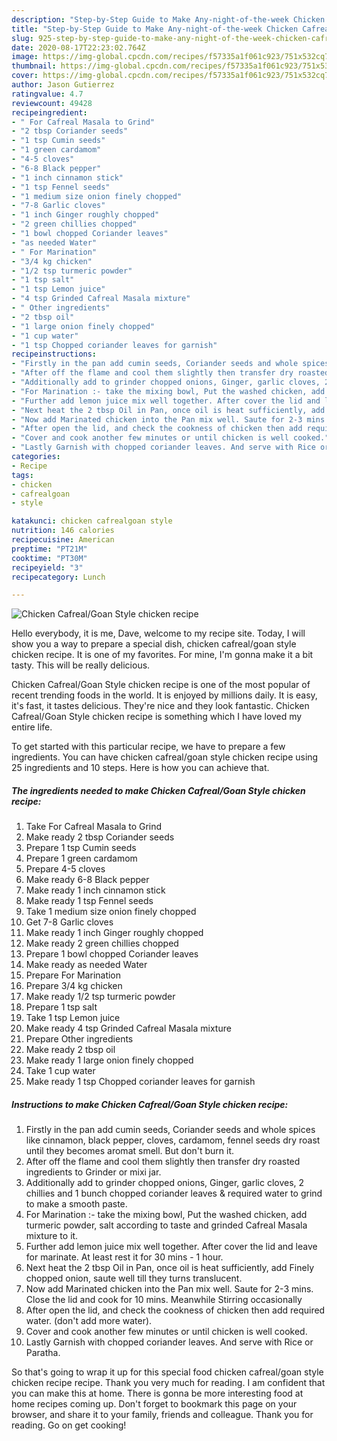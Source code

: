 ```yaml
---
description: "Step-by-Step Guide to Make Any-night-of-the-week Chicken Cafreal/Goan Style chicken recipe"
title: "Step-by-Step Guide to Make Any-night-of-the-week Chicken Cafreal/Goan Style chicken recipe"
slug: 925-step-by-step-guide-to-make-any-night-of-the-week-chicken-cafreal-goan-style-chicken-recipe
date: 2020-08-17T22:23:02.764Z
image: https://img-global.cpcdn.com/recipes/f57335a1f061c923/751x532cq70/chicken-cafrealgoan-style-chicken-recipe-recipe-main-photo.jpg
thumbnail: https://img-global.cpcdn.com/recipes/f57335a1f061c923/751x532cq70/chicken-cafrealgoan-style-chicken-recipe-recipe-main-photo.jpg
cover: https://img-global.cpcdn.com/recipes/f57335a1f061c923/751x532cq70/chicken-cafrealgoan-style-chicken-recipe-recipe-main-photo.jpg
author: Jason Gutierrez
ratingvalue: 4.7
reviewcount: 49428
recipeingredient:
- " For Cafreal Masala to Grind"
- "2 tbsp Coriander seeds"
- "1 tsp Cumin seeds"
- "1 green cardamom"
- "4-5 cloves"
- "6-8 Black pepper"
- "1 inch cinnamon stick"
- "1 tsp Fennel seeds"
- "1 medium size onion finely chopped"
- "7-8 Garlic cloves"
- "1 inch Ginger roughly chopped"
- "2 green chillies chopped"
- "1 bowl chopped Coriander leaves"
- "as needed Water"
- " For Marination"
- "3/4 kg chicken"
- "1/2 tsp turmeric powder"
- "1 tsp salt"
- "1 tsp Lemon juice"
- "4 tsp Grinded Cafreal Masala mixture"
- " Other ingredients"
- "2 tbsp oil"
- "1 large onion finely chopped"
- "1 cup water"
- "1 tsp Chopped coriander leaves for garnish"
recipeinstructions:
- "Firstly in the pan add cumin seeds, Coriander seeds and whole spices like cinnamon, black pepper, cloves, cardamom, fennel seeds dry roast until they becomes aromat smell. But don&#39;t burn it."
- "After off the flame and cool them slightly then transfer dry roasted ingredients to Grinder or mixi jar."
- "Additionally add to grinder chopped onions, Ginger, garlic cloves, 2 chillies and 1 bunch chopped coriander leaves &amp; required water to grind to make a smooth paste."
- "For Marination :- take the mixing bowl, Put the washed chicken, add turmeric powder, salt according to taste and grinded Cafreal Masala mixture to it."
- "Further add lemon juice mix well together. After cover the lid and leave for marinate. At least rest it for 30 mins - 1 hour."
- "Next heat the 2 tbsp Oil in Pan, once oil is heat sufficiently, add Finely chopped onion, saute well till they turns translucent."
- "Now add Marinated chicken into the Pan mix well. Saute for 2-3 mins. Close the lid and cook for 10 mins. Meanwhile Stirring occasionally"
- "After open the lid, and check the cookness of chicken then add required water. (don&#39;t add more water)."
- "Cover and cook another few minutes or until chicken is well cooked."
- "Lastly Garnish with chopped coriander leaves. And serve with Rice or Paratha."
categories:
- Recipe
tags:
- chicken
- cafrealgoan
- style

katakunci: chicken cafrealgoan style 
nutrition: 146 calories
recipecuisine: American
preptime: "PT21M"
cooktime: "PT30M"
recipeyield: "3"
recipecategory: Lunch

---
```



![Chicken Cafreal/Goan Style chicken recipe](https://img-global.cpcdn.com/recipes/f57335a1f061c923/751x532cq70/chicken-cafrealgoan-style-chicken-recipe-recipe-main-photo.jpg)

Hello everybody, it is me, Dave, welcome to my recipe site. Today, I will show you a way to prepare a special dish, chicken cafreal/goan style chicken recipe. It is one of my favorites. For mine, I'm gonna make it a bit tasty. This will be really delicious.



Chicken Cafreal/Goan Style chicken recipe is one of the most popular of recent trending foods in the world. It is enjoyed by millions daily. It is easy, it's fast, it tastes delicious. They're nice and they look fantastic. Chicken Cafreal/Goan Style chicken recipe is something which I have loved my entire life.


To get started with this particular recipe, we have to prepare a few ingredients. You can have chicken cafreal/goan style chicken recipe using 25 ingredients and 10 steps. Here is how you can achieve that.

<!--inarticleads1-->

##### The ingredients needed to make Chicken Cafreal/Goan Style chicken recipe:

1. Take  For Cafreal Masala to Grind
1. Make ready 2 tbsp Coriander seeds
1. Prepare 1 tsp Cumin seeds
1. Prepare 1 green cardamom
1. Prepare 4-5 cloves
1. Make ready 6-8 Black pepper
1. Make ready 1 inch cinnamon stick
1. Make ready 1 tsp Fennel seeds
1. Take 1 medium size onion finely chopped
1. Get 7-8 Garlic cloves
1. Make ready 1 inch Ginger roughly chopped
1. Make ready 2 green chillies chopped
1. Prepare 1 bowl chopped Coriander leaves
1. Make ready as needed Water
1. Prepare  For Marination
1. Prepare 3/4 kg chicken
1. Make ready 1/2 tsp turmeric powder
1. Prepare 1 tsp salt
1. Take 1 tsp Lemon juice
1. Make ready 4 tsp Grinded Cafreal Masala mixture
1. Prepare  Other ingredients
1. Make ready 2 tbsp oil
1. Make ready 1 large onion finely chopped
1. Take 1 cup water
1. Make ready 1 tsp Chopped coriander leaves for garnish




<!--inarticleads2-->

##### Instructions to make Chicken Cafreal/Goan Style chicken recipe:

1. Firstly in the pan add cumin seeds, Coriander seeds and whole spices like cinnamon, black pepper, cloves, cardamom, fennel seeds dry roast until they becomes aromat smell. But don&#39;t burn it.
1. After off the flame and cool them slightly then transfer dry roasted ingredients to Grinder or mixi jar.
1. Additionally add to grinder chopped onions, Ginger, garlic cloves, 2 chillies and 1 bunch chopped coriander leaves &amp; required water to grind to make a smooth paste.
1. For Marination :- take the mixing bowl, Put the washed chicken, add turmeric powder, salt according to taste and grinded Cafreal Masala mixture to it.
1. Further add lemon juice mix well together. After cover the lid and leave for marinate. At least rest it for 30 mins - 1 hour.
1. Next heat the 2 tbsp Oil in Pan, once oil is heat sufficiently, add Finely chopped onion, saute well till they turns translucent.
1. Now add Marinated chicken into the Pan mix well. Saute for 2-3 mins. Close the lid and cook for 10 mins. Meanwhile Stirring occasionally
1. After open the lid, and check the cookness of chicken then add required water. (don&#39;t add more water).
1. Cover and cook another few minutes or until chicken is well cooked.
1. Lastly Garnish with chopped coriander leaves. And serve with Rice or Paratha.




So that's going to wrap it up for this special food chicken cafreal/goan style chicken recipe recipe. Thank you very much for reading. I am confident that you can make this at home. There is gonna be more interesting food at home recipes coming up. Don't forget to bookmark this page on your browser, and share it to your family, friends and colleague. Thank you for reading. Go on get cooking!
